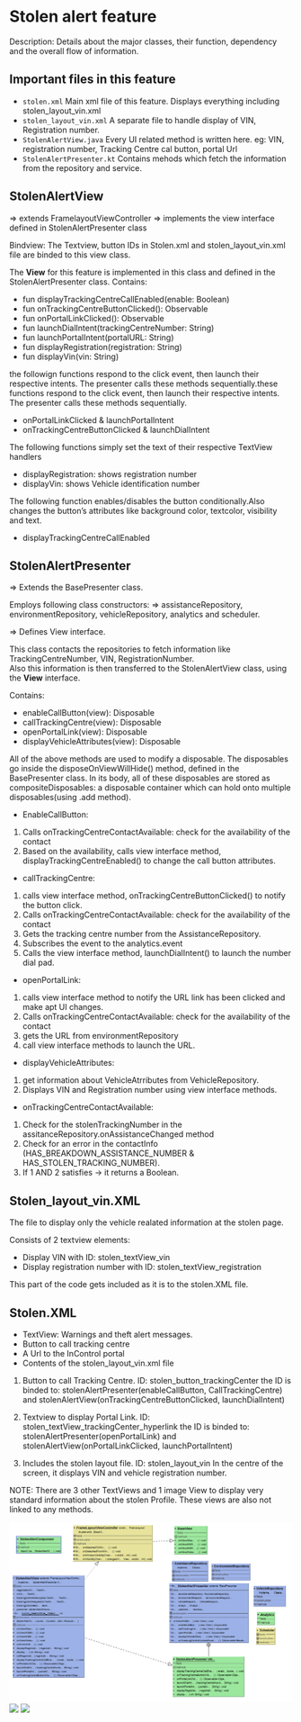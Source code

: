# Stolen alert feature

Description: Details about the major classes, their function, dependency and the overall flow of information.

## Important files in this feature

* `stolen.xml`
		Main xml file of this feature. Displays everything including stolen_layout_vin.xml
* `stolen_layout_vin.xml`
		A separate file to handle display of VIN, Registration number.
* `StolenAlertView.java`
		Every UI related method is written here. eg: VIN, registration number, Tracking Centre cal button, portal Url 
* `StolenAlertPresenter.kt`
		Contains mehods which fetch the information from the repository and service.

## StolenAlertView

=> extends FramelayoutViewController
=> implements the view interface defined in StolenAlertPresenter class

Bindview: The Textview, button IDs in Stolen.xml and stolen_layout_vin.xml file are binded to this view class. 

The **View** for this feature is implemented in this class and defined in the StolenAlertPresenter class.
Contains: 

* fun displayTrackingCentreCallEnabled(enable: Boolean)
* fun onTrackingCentreButtonClicked(): Observable<Any>
* fun onPortalLinkClicked(): Observable<Any>
* fun launchDialIntent(trackingCentreNumber: String)
* fun launchPortalIntent(portalURL: String)
* fun displayRegistration(registration: String)
* fun displayVin(vin: String) 
 
the followign functions respond to the click event, then launch their respective intents. The presenter calls these methods sequentially.these functions respond to the click event, then launch their respective intents. The presenter calls these methods sequentially.

* onPortalLinkClicked & launchPortalIntent
* onTrackingCentreButtonClicked & launchDialIntent

The following functions simply set the text of their respective TextView handlers

* displayRegistration: shows registration number
* displayVin: shows Vehicle identification number

The following function enables/disables the button conditionally.Also changes the button’s attributes like background color, textcolor, visibility and text. 

* displayTrackingCentreCallEnabled


## StolenAlertPresenter

=> Extends the BasePresenter class. 

Employs following class constructors: 
=> assistanceRepository, environmentRepository, vehicleRepository, analytics and scheduler.

=> Defines View interface.

This class contacts the repositories to fetch information like TrackingCentreNumber, VIN, RegistrationNumber.<br>
Also this information is then transferred to the StolenAlertView class, using the **View** interface.

Contains:
* enableCallButton(view): Disposable
* callTrackingCentre(view): Disposable
* openPortalLink(view): Disposable
* displayVehicleAttributes(view): Disposable

All of the above methods are used to modify a disposable.
The disposables go inside the disposeOnViewWillHide() method, defined in the BasePresenter class.
In its body, all of these disposables are stored as compositeDisposables: a disposable container which can hold onto multiple disposables(using .add method).

* EnableCallButton: 
1.	Calls onTrackingCentreContactAvailable: check for the availability of the contact
2.	Based on the availability, calls view interface method, displayTrackingCentreEnabled() to change the call button attributes.

* callTrackingCentre:
1.	calls view interface method, onTrackingCentreButtonClicked() to notify the button click.
2.	Calls onTrackingCentreContactAvailable: check for the availability of the contact
3.	Gets the tracking centre number from the AssistanceRepository.
4.	Subscribes the event to the analytics.event
5.	Calls the view interface method, launchDialIntent() to launch the number dial pad.

* openPortalLink:
1.	calls view interface method to notify the URL link has been clicked and make apt UI changes.
2.	Calls onTrackingCentreContactAvailable: check for the availability of the contact
3.	gets the URL from environmentRepository
4.	call view interface methods to launch the URL.

* displayVehicleAttributes:
1.	get information about VehicleAtrributes from VehicleRepository.
2.	Displays VIN and Registration number using view interface methods.

* onTrackingCentreContactAvailable:
1.	Check for the stolenTrackingNumber in the assitanceRepository.onAssistanceChanged method
2.	Check for an error in the contactInfo (HAS_BREAKDOWN_ASSISTANCE_NUMBER & HAS_STOLEN_TRACKING_NUMBER). 
3.	If 1 AND 2 satisfies -> it returns a Boolean.

## Stolen_layout_vin.XML
The file to display only the vehicle realated information at the stolen page.

Consists of 2 textview elements:
* Display VIN with ID: stolen_textView_vin
* Display registration number with ID: stolen_textView_registration

This part of the code gets included as it is to the stolen.XML file. 


## Stolen.XML

* TextView: Warnings and theft alert messages.
* Button to call tracking centre
* A Url to the InControl portal
* Contents of the stolen_layout_vin.xml file

1.	Button to call Tracking Centre. ID: stolen_button_trackingCenter
the ID is binded to: 
stolenAlertPresenter(enableCallButton, CallTrackingCentre) and stolenAlertView(onTrackingCentreButtonClicked, launchDialIntent)

2.	Textview to display Portal Link. ID: stolen_textView_trackingCenter_hyperlink
the ID is binded to:
stolenAlertPresenter(openPortalLink) and 
stolenAlertView(onPortalLinkClicked, launchPortalIntent)

3.	Includes the stolen layout file. ID: stolen_layout_vin
In the centre of the screen, it displays VIN and vehicle registration number.

NOTE: There are 3 other TextViews and 1 image View to display very standard information about the stolen Profile. These views are also not linked to any methods. 

![](uml_StolenAlertFeature.PNG)
![](Sew_TrackingCentreButton.PNG)
![](Sew_openPortalLink.PNG)

